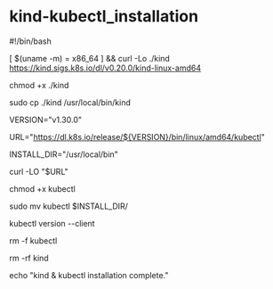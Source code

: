 # kind-kubectl_installation

#!/bin/bash

[ $(uname -m) = x86_64 ] && curl -Lo ./kind https://kind.sigs.k8s.io/dl/v0.20.0/kind-linux-amd64

chmod +x ./kind

sudo cp ./kind /usr/local/bin/kind

VERSION="v1.30.0"

URL="https://dl.k8s.io/release/${VERSION}/bin/linux/amd64/kubectl"

INSTALL_DIR="/usr/local/bin"

curl -LO "$URL"

chmod +x kubectl

sudo mv kubectl $INSTALL_DIR/

kubectl version --client

rm -f kubectl

rm -rf kind

echo "kind & kubectl installation complete."
